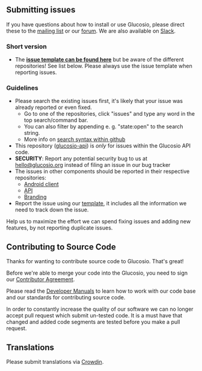 ## Submitting issues

If you have questions about how to install or use Glucosio, please direct these to the [mailing list][mailinglist] or our [forum][forum]. We are also available on [Slack][slack].

### Short version

 * The [**issue template can be found here**][template] but be aware of the different repositories! See list below. Please always use the issue template when reporting issues.

### Guidelines
* Please search the existing issues first, it's likely that your issue was already reported or even fixed.
  - Go to one of the repositories, click "issues" and type any word in the top search/command bar.
  - You can also filter by appending e. g. "state:open" to the search string.
  - More info on [search syntax within github](https://help.github.com/articles/searching-issues)
* This repository ([glucosio-api](https://github.com/Glucosio/glucosio-api/issues)) is *only* for issues within the Glucosio API code. 
* __SECURITY__: Report any potential security bug to us at hello@glucosio.org instead of filing an issue in our bug tracker
* The issues in other components should be reported in their respective repositories: 
  - [Android client](https://github.com/Glucosio/glucosio-android/issues)
  - [API](https://github.com/Glucosio/glucosio-api/issues)
  - [Branding](https://github.com/Glucosio/branding-assets/issues)
* Report the issue using our [template][template], it includes all the information we need to track down the issue.

Help us to maximize the effort we can spend fixing issues and adding new features, by not reporting duplicate issues.

[template]: https://raw.github.com/Glucosio/glucosio-project-tools/gh/templates/master/issue_template.md
[mailinglist]: https://groups.google.com/forum/#!forum/glucosio-help/
[forum]: https://community.glucosio.org
[slack]: https://slack.glucosio.org

## Contributing to Source Code

Thanks for wanting to contribute source code to Glucosio. That's great!

Before we're able to merge your code into the Glucosio, you need to sign our [Contributor Agreement][agreement].

Please read the [Developer Manuals][devmanual] to learn how to work with our code base and our standards for contributing source
code.

In order to constantly increase the quality of our software we can no longer accept pull request which submit un-tested code.
It is a must have that changed and added code segments are tested before you make a pull request.


[agreement]: https://www.clahub.com/agreements/Glucosio/glucosio-api
[devmanual]: https://docs.glucosio.org

## Translations
Please submit translations via [Crowdin][crowdin].

[crowdin]: https://translate.glucosio.org
